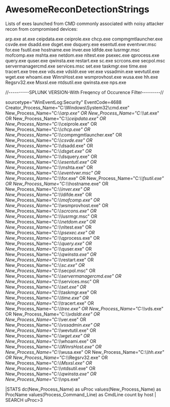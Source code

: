 # AwesomeReconDetectionStrings
Lists of exes launched from CMD commonly associated with noisy attacker recon from compromised devices:

arp.exe
at.exe
ceipdata.exe
ceiprole.exe
chcp.exe
compmgmtlauncher.exe
csvde.exe
dsadd.exe
dsget.exe
dsquery.exe
esentutl.exe
eventvwr.msc
for.exe
fsutil.exe
hostname.exe
inver.exe
ldifde.exe
lusrmgr.msc
mofcomp.exe
mshta.exe
netdom.exe
nltest.exe
psexec.exe
qprocess.exe
query.exe
quser.exe
qwinsta.exe
restart.exe
sc.exe
scrcons.exe
secpol.msc
servermanagercmd.exe
services.msc
set.exe
taskmgr.exe
time.exe
tracert.exe
tree.exe
vds.exe
vdsldr.exe
ver.exe
vssadmin.exe
wevtutil.exe
wget.exe
whoami.exe
WinrsHost.exe
wsmprovhost.exe
wusa.exe
hh.exe
Regsrv32.exe
Msxsl.exe
ntdsutil.exe
qwinsta.exe
nps.exe

//----------SPLUNK VERSION-With Freqency of Occurence Filter---------//

sourcetype="WinEventLog:Security" EventCode=4688 Creator_Process_Name="C:\\Windows\\System32\\cmd.exe"
New_Process_Name="C:\\*\\arp.exe" OR
New_Process_Name="C:\\*\\at.exe" OR
New_Process_Name="C:\\*\\ceipdata.exe" OR
New_Process_Name="C:\\*\\ceiprole.exe" OR
New_Process_Name="C:\\*\\chcp.exe" OR
New_Process_Name="C:\\*\\compmgmtlauncher.exe" OR
New_Process_Name="C:\\*\\csvde.exe" OR
New_Process_Name="C:\\*\\dsadd.exe" OR
New_Process_Name="C:\\*\\dsget.exe" OR
New_Process_Name="C:\\*\\dsquery.exe" OR
New_Process_Name="C:\\*\\esentutl.exe" OR
New_Process_Name="C:\\*\\mshta.exe" OR
New_Process_Name="C:\\*\\eventvwr.msc" OR
New_Process_Name="C:\\*\\for.exe" OR
New_Process_Name="C:\\*\\fsutil.exe" OR
New_Process_Name="C:\\*\\hostname.exe" OR
New_Process_Name="C:\\*\\inver.exe" OR
New_Process_Name="C:\\*\\ldifde.exe" OR
New_Process_Name="C:\\*\\mofcomp.exe" OR
New_Process_Name="C:\\*\\wsmprovhost.exe" OR
New_Process_Name="C:\\*\\scrcons.exe" OR
New_Process_Name="C:\\*\\lusrmgr.msc" OR
New_Process_Name="C:\\*\\netdom.exe" OR
New_Process_Name="C:\\*\\nltest.exe" OR
New_Process_Name="C:\\*\\psexec.exe" OR
New_Process_Name="C:\\*\\qprocess.exe" OR
New_Process_Name="C:\\*\\query.exe" OR
New_Process_Name="C:\\*\\quser.exe" OR
New_Process_Name="C:\\*\\qwinsta.exe" OR
New_Process_Name="C:\\*\\restart.exe" OR
New_Process_Name="C:\\*\\sc.exe" OR
New_Process_Name="C:\\*\\secpol.msc" OR
New_Process_Name="C:\\*\\servermanagercmd.exe" OR
New_Process_Name="C:\\*\\services.msc" OR
New_Process_Name="C:\\*\\set.exe" OR
New_Process_Name="C:\\*\\taskmgr.exe" OR
New_Process_Name="C:\\*\\time.exe" OR
New_Process_Name="C:\\*\\tracert.exe" OR
New_Process_Name="C:\\*\\tree.exe" OR
New_Process_Name="C:\\*\\vds.exe" OR
New_Process_Name="C:\\*\\vdsldr.exe" OR
New_Process_Name="C:\\*\\ver.exe" OR
New_Process_Name="C:\\*\\vssadmin.exe" OR
New_Process_Name="C:\\*\\wevtutil.exe" OR
New_Process_Name="C:\\*\\wget.exe" OR
New_Process_Name="C:\\*\\whoami.exe" OR
New_Process_Name="C:\\*\\WinrsHost.exe" OR
New_Process_Name="C:\\*\\wusa.exe" OR
New_Process_Name="C:\\*\\hh.exe" OR
New_Process_Name="C:\\*\\Regsrv32.exe" OR
New_Process_Name="C:\\*\\Msxsl.exe" OR
New_Process_Name="C:\\*\\ntdsutil.exe" OR
New_Process_Name="C:\\*\\qwinsta.exe" OR
New_Process_Name="C:\\*\\nps.exe"

|STATS dc(New_Process_Name)  as uProc values(New_Process_Name) as ProcName values(Process_Command_Line) as CmdLine count by host | SEARCH uProc>3
